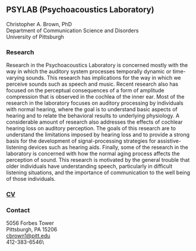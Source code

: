 ## PSYLAB (Psychoacoustics Laboratory)

Christopher A. Brown, PhD\
Department of Communication Science and Disorders\
University of Pittsburgh

### Research
Research in the Psychoacoustics Laboratory is concerned mostly with the way in which the auditory system 
processes temporally dynamic or time-varying sounds. This research has implications for the way in which we 
perceive sounds such as speech and music. Recent research also has focused on the perceptual consequences of 
a form of amplitude compression that is observed in the cochlea of the inner ear. Most of the research in the 
laboratory focuses on auditory processing by individuals with normal hearing, where the goal is to understand 
basic aspects of hearing and to relate the behavioral results to underlying physiology. A considerable amount 
of research also addresses the effects of cochlear hearing loss on auditory perception. The goals of this 
research are to understand the limitations imposed by hearing loss and to provide a strong basis for the 
development of signal-processing strategies for assistive-listening devices such as hearing aids. Finally, 
some of the research in the laboratory is concerned with how the normal aging process affects the perception 
of sound. This research is motivated by the general trouble that older individuals have understanding speech, 
particularly in difficult listening situations, and the importance of communication to the well being of those 
individuals.

### [CV](http://www.shrs.pitt.edu/sites/default/files/Brown_CV.pdf)

### Contact
5056 Forbes Tower\
Pittsburgh, PA 15206\
cbrown1@pitt.edu\
412-383-6546\
